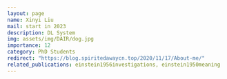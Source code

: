 ```yaml
---
layout: page
name: Xinyi Liu
mail: start in 2023
description: DL System
img: assets/img/DAIR/dog.jpg
importance: 12
category: PhD Students
redirect: "https://blog.spiritedawaycn.top/2020/11/17/About-me/"
related_publications: einstein1956investigations, einstein1950meaning
---
```

